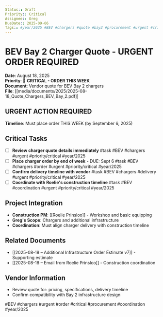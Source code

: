 ```yaml
---
Status:: Draft
Priority:: Critical
Assignee:: Greg
DueDate:: 2025-09-06
Tags:: #year/2025 #BEV #chargers #quote #bay2 #procurement #urgent #critical #order
---
```


# BEV Bay 2 Charger Quote - URGENT ORDER REQUIRED

**Date**: August 18, 2025  
**Priority**: 🔴 **CRITICAL - ORDER THIS WEEK**  
**Document**: Vendor quote for BEV Bay 2 chargers  
**File**: [[media/documents/2025/2025-08-18_Quote_Chargers_BEV_Bay_2.pdf]]

## URGENT ACTION REQUIRED
**Timeline**: Must place order THIS WEEK (by September 6, 2025)

## Critical Tasks
- [ ] **Review charger quote details immediately** #task #BEV #chargers #urgent #priority/critical #year/2025
- [ ] **Place charger order by end of week** - DUE: Sept 6 #task #BEV #chargers #order #urgent #priority/critical #year/2025
- [ ] **Confirm delivery timeline with vendor** #task #BEV #chargers #delivery #urgent #priority/critical #year/2025
- [ ] **Coordinate with Roelie's construction timeline** #task #BEV #coordination #urgent #priority/critical #year/2025

## Project Integration
- **Construction PM**: [[Roelie Prinsloo]] - Workshop and basic equipping
- **Greg's Scope**: Chargers and additional infrastructure
- **Coordination**: Must align charger delivery with construction timeline

## Related Documents
- [[2025-08-18 – Additional Infrastructure Order Estimate v7]] - Supporting estimate
- [[2025-08-18 – Email from Roelie Prinsloo]] - Construction coordination

## Vendor Information
- Review quote for: pricing, specifications, delivery timeline
- Confirm compatibility with Bay 2 infrastructure design

#BEV #chargers #urgent #order #critical #procurement #coordination #year/2025